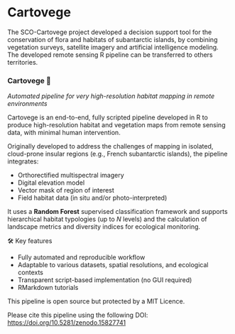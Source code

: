 # Cartovege

The SCO-Cartovege project developed a decision support tool for the conservation of flora and habitats of subantarctic islands, by combining vegetation surveys, satellite imagery and artificial intelligence modeling. The developed remote sensing R pipeline can be transferred to others territories. 

### **Cartovege** 🌿
_Automated pipeline for very high-resolution habitat mapping in remote environments_

Cartovege is an end-to-end, fully scripted pipeline developed in R to produce high-resolution habitat and vegetation maps from remote sensing data, with minimal human intervention.

Originally developed to address the challenges of mapping in isolated, cloud-prone insular regions (e.g., French subantarctic islands), the pipeline integrates:
- Orthorectified multispectral imagery
- Digital elevation model
- Vector mask of region of interest
- Field habitat data (in situ and/or photo-interpreted)

It uses a **Random Forest** supervised classification framework and supports hierarchical habitat typologies (up to _N_ levels) and the calculation of landscape metrics and diversity indices for ecological monitoring.

🛠️ Key features

- Fully automated and reproducible workflow
- Adaptable to various datasets, spatial resolutions, and ecological contexts
- Transparent script-based implementation (no GUI required)
- RMarkdown tutorials


This pipeline is open source but protected by a MIT Licence.

Please cite this pipeline using the following DOI: https://doi.org/10.5281/zenodo.15827741


